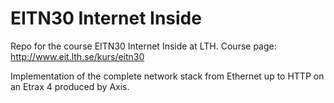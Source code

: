 # EITN30 Internet Inside
Repo for the course EITN30 Internet Inside at LTH. Course page: http://www.eit.lth.se/kurs/eitn30

Implementation of the complete network stack from Ethernet up to HTTP on an Etrax 4 produced by Axis.

